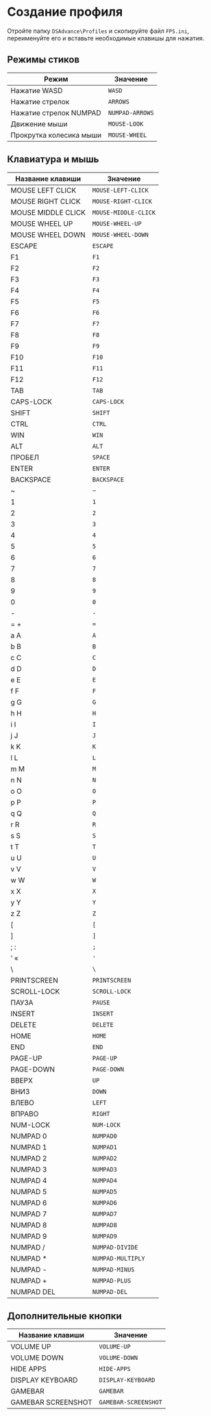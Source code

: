 ﻿# Создание профиля
Отройте папку `DSAdvance\Profiles` и скопируйте файл `FPS.ini`, переименуйте его и вставьте необходимые клавишы для нажатия.

## Режимы стиков
Режим | Значение
------------ | -------------
Нажатие WASD | `WASD`
Нажатие стрелок | `ARROWS`
Нажатие стрелок NUMPAD | `NUMPAD-ARROWS`
Движение мыши | `MOUSE-LOOK`
Прокрутка колесика мыши | `MOUSE-WHEEL`

## Клавиатура и мышь
Название клавиши | Значение
------------ | -------------
MOUSE LEFT CLICK | `MOUSE-LEFT-CLICK`
MOUSE RIGHT CLICK | `MOUSE-RIGHT-CLICK`
MOUSE MIDDLE CLICK | `MOUSE-MIDDLE-CLICK`
MOUSE WHEEL UP | `MOUSE-WHEEL-UP`
MOUSE WHEEL DOWN | `MOUSE-WHEEL-DOWN`
ESCAPE | `ESCAPE`
F1 | `F1`
F2 | `F2`
F3 | `F3`
F4 | `F4`
F5 | `F5`
F6 | `F6`
F7 | `F7`
F8 | `F8`
F9 | `F9`
F10 | `F10`
F11 | `F11`
F12 | `F12`
TAB | `TAB`
CAPS-LOCK | `CAPS-LOCK`
SHIFT | `SHIFT`
CTRL | `CTRL`
WIN | `WIN`
ALT | `ALT`
ПРОБЕЛ | `SPACE`
ENTER | `ENTER`
BACKSPACE | `BACKSPACE`
~ | `~`
1 | `1`
2 | `2`
3 | `3`
4 | `4`
5 | `5`
6 | `6`
7 | `7`
8 | `8`
9 | `9`
0 | `0`
\- | `-`
= + | `=`
a A | `A`
b B | `B`
c C | `C`
d D | `D`
e E | `E`
f F | `F`
g G | `G`
h H | `H`
i I | `I`
j J | `J`
k K | `K`
l L | `L`
m M | `M`
n N | `N`
o O | `O`
p P | `P`
q Q | `Q`
r R | `R`
s S | `S`
t T | `T`
u U | `U`
v V | `V`
w W | `W`
x X | `X`
y Y | `Y`
z Z | `Z`
[ | `[`
] | `]`
; : | `;`
‘ « | `'`
\ | `\`
PRINTSCREEN | `PRINTSCREEN`
SCROLL-LOCK | `SCROLL-LOCK`
ПАУЗА | `PAUSE`
INSERT | `INSERT`
DELETE | `DELETE`
HOME | `HOME`
END | `END`
PAGE-UP | `PAGE-UP`
PAGE-DOWN | `PAGE-DOWN`
ВВЕРХ | `UP`
ВНИЗ | `DOWN`
ВЛЕВО | `LEFT`
ВПРАВО | `RIGHT`
NUM-LOCK | `NUM-LOCK`
NUMPAD 0 | `NUMPAD0`
NUMPAD 1 | `NUMPAD1`
NUMPAD 2 | `NUMPAD2`
NUMPAD 3 | `NUMPAD3`
NUMPAD 4 | `NUMPAD4`
NUMPAD 5 | `NUMPAD5`
NUMPAD 6 | `NUMPAD6`
NUMPAD 7 | `NUMPAD7`
NUMPAD 8 | `NUMPAD8`
NUMPAD 9 | `NUMPAD9`
NUMPAD / | `NUMPAD-DIVIDE`
NUMPAD \* | `NUMPAD-MULTIPLY`
NUMPAD - | `NUMPAD-MINUS`
NUMPAD + | `NUMPAD-PLUS`
NUMPAD DEL | `NUMPAD-DEL`

## Дополнительные кнопки
Название клавиши | Значение
------------ | -------------
VOLUME UP | `VOLUME-UP`
VOLUME DOWN | `VOLUME-DOWN`
HIDE APPS | `HIDE-APPS`
DISPLAY KEYBOARD | `DISPLAY-KEYBOARD`
GAMEBAR | `GAMEBAR`
GAMEBAR SCREENSHOT | `GAMEBAR-SCREENSHOT`